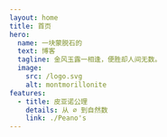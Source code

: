 ```yaml
---
layout: home
title: 首页
hero:
  name: 一块蒙脱石的
  text: 博客
  tagline: 金风玉露一相逢，便胜却人间无数。
  image:
    src: /logo.svg
    alt: montmorillonite
features:
  - title: 皮亚诺公理
    details: 从 ∅ 到自然数
    link: ./Peano's
---
```

